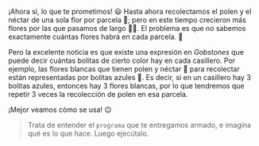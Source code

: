 <gs-attire attire-url="https://raw.githubusercontent.com/MumukiProject/mumuki-guia-gobstones-practica-repeticion-simple-kids/master/assets/attires/config.json"> </gs-attire> <gs-toolbox toolbox-url="https://raw.githubusercontent.com/MumukiProject/mumuki-guia-gobstones-practica-repeticion-simple-kids/master/assets/toolbox_1553783444661.xml"></gs-toolbox>

¡Ahora sí, lo que te prometimos! :smiley: Hasta ahora recolectamos el polen y el néctar de una sola flor por parcela :hibiscus:; pero en este tiempo crecieron más flores por las que pasamos de largo :blossom::cherry_blossom:. El problema es que no sabemos exactamente cuántas flores habrá en cada parcela. :bow:

Pero la excelente noticia es que existe una expresión en _Gobstones_ que puede decir cuántas bolitas de cierto color hay en cada casillero. Por ejemplo, las flores blancas que tienen polen y néctar :white_flower: para recolectar están representadas por bolitas azules :large_blue_circle:. Es decir, si en un casillero hay 3 bolitas azules, entonces hay 3 flores blancas, por lo que tendremos que repetir 3 veces la recolección de polen en esa parcela.

¡Mejor veamos cómo se usa! :wink:

> Trata de entender el `programa` que te entregamos armado, e imagina qué es lo que hace. Luego ejecútalo.
